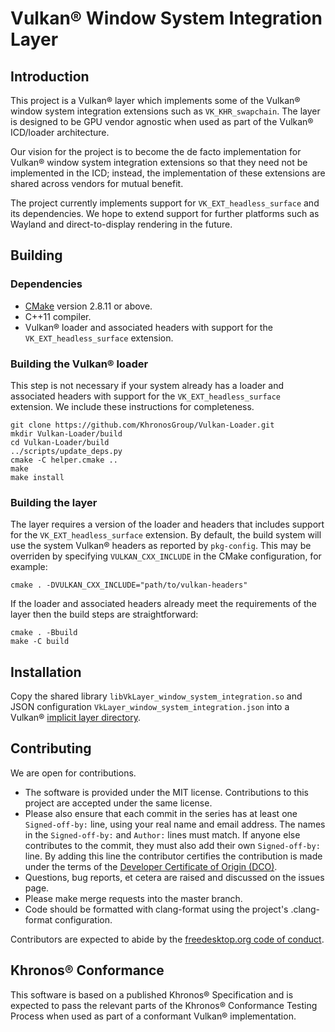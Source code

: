 # Vulkan® Window System Integration Layer

## Introduction

This project is a Vulkan® layer which implements some of the Vulkan® window system
integration extensions such as `VK_KHR_swapchain`. The layer is designed to be
GPU vendor agnostic when used as part of the Vulkan® ICD/loader architecture.

Our vision for the project is to become the de facto implementation for Vulkan®
window system integration extensions so that they need not be implemented in the
ICD; instead, the implementation of these extensions are shared across vendors
for mutual benefit.

The project currently implements support for `VK_EXT_headless_surface` and
its dependencies. We hope to extend support for further platforms such as Wayland
and direct-to-display rendering in the future.

## Building

### Dependencies

* [CMake](https://cmake.org) version 2.8.11 or above.
* C++11 compiler.
* Vulkan® loader and associated headers with support for the
  `VK_EXT_headless_surface` extension.

### Building the Vulkan® loader

This step is not necessary if your system already has a loader and associated
headers with support for the `VK_EXT_headless_surface` extension. We include
these instructions for completeness.

```
git clone https://github.com/KhronosGroup/Vulkan-Loader.git
mkdir Vulkan-Loader/build
cd Vulkan-Loader/build
../scripts/update_deps.py
cmake -C helper.cmake ..
make
make install
```

### Building the layer

The layer requires a version of the loader and headers that includes support for
the `VK_EXT_headless_surface` extension. By default, the build system will use
the system Vulkan® headers as reported by `pkg-config`. This may be overriden by
specifying `VULKAN_CXX_INCLUDE` in the CMake configuration, for example:

```
cmake . -DVULKAN_CXX_INCLUDE="path/to/vulkan-headers"
```

If the loader and associated headers already meet the requirements of the layer
then the build steps are straightforward:

```
cmake . -Bbuild
make -C build
```

## Installation

Copy the shared library `libVkLayer_window_system_integration.so` and JSON
configuration `VkLayer_window_system_integration.json` into a Vulkan®
[implicit layer directory](https://vulkan.lunarg.com/doc/view/1.0.39.0/windows/layers.html#user-content-configuring-layers-on-linux).

## Contributing

We are open for contributions.

 * The software is provided under the MIT license. Contributions to this project
   are accepted under the same license.
 * Please also ensure that each commit in the series has at least one
   `Signed-off-by:` line, using your real name and email address. The names in
   the `Signed-off-by:` and `Author:` lines must match. If anyone else
   contributes to the commit, they must also add their own `Signed-off-by:`
   line. By adding this line the contributor certifies the contribution is made
   under the terms of the [Developer Certificate of Origin (DCO)](DCO.txt).
 * Questions, bug reports, et cetera are raised and discussed on the issues page.
 * Please make merge requests into the master branch.
 * Code should be formatted with clang-format using the project's .clang-format
   configuration.

Contributors are expected to abide by the
[freedesktop.org code of conduct](https://www.freedesktop.org/wiki/CodeOfConduct/).

## Khronos® Conformance

This software is based on a published Khronos® Specification and is expected to
pass the relevant parts of the Khronos® Conformance Testing Process when used as
part of a conformant Vulkan® implementation.
